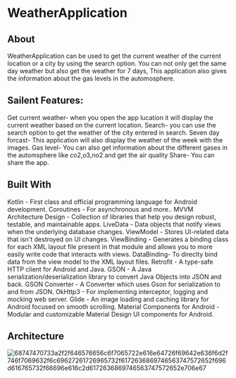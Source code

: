 # WeatherApplication


## About
WeatherApplication can be used to get the current weather of the current location or a city by using the search option. You can not only get the same day weather but also get the weather for 7 days,
This application also gives the information about the gas levels in the automosphere.

## Sailent Features:
Get current weather- when you open the app lucation it will display the current weather based on the current location.
Search- you can use the search option to get the weather of the city entered in search.
Seven day forcast- This application will also display the weather of the week with the images.
Gas level- You can also get information about the different gases in the automsphere like co2,o3,no2 and get the air quality
Share- You can share the app.

## Built With
Kotlin - First class and official programming language for Android development.
Coroutines - For asynchronous and more..
MVVM Architecture Design - Collection of libraries that help you design robust, testable, and maintainable apps.
LiveData - Data objects that notify views when the underlying database changes.
ViewModel - Stores UI-related data that isn't destroyed on UI changes.
ViewBinding - Generates a binding class for each XML layout file present in that module and allows you to more easily write code that interacts with views.
DataBinding- To direclty bind data from the view model to the XML layout files.
Retrofit - A type-safe HTTP client for Android and Java.
GSON - A Java serialization/deserialization library to convert Java Objects into JSON and back.
GSON Converter - A Converter which uses Gson for serialization to and from JSON.
OkHttp3 - For implementing interceptor, logging and mocking web server.
Glide - An image loading and caching library for Android focused on smooth scrolling.
Material Components for Android - Modular and customizable Material Design UI components for Android.


 ## Architecture
 ![68747470733a2f2f646576656c6f7065722e616e64726f69642e636f6d2f746f7069632f6c69627261726965732f6172636869746563747572652f696d616765732f66696e616c2d6172636869746563747572652e706e67](https://user-images.githubusercontent.com/28910395/184237640-55123f7d-fe2f-49e7-9adf-d5c8bbdfe82d.png)
